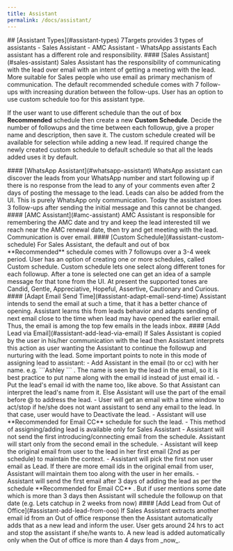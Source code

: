 ```yaml
---
title: Assistant
permalink: /docs/assistant/
---
```


<a name="assistant-types"/>
## [Assistant Types](#assistant-types)
7Targets provides 3 types of assistants
- Sales Assistant 
- AMC Assistant 
- WhatsApp assistants  
Each assistant has a different role and responsibility.  

<a name="sales-assistant"/>
#### [Sales Assistant](#sales-assistant)
Sales Assistant has the responsibility of communicating with the lead over email with an intent of getting a meeting with the lead. More suitable for Sales people who use email as primary mechanism of communication. The default recommended schedule comes with 7 follow-ups with increasing duration between the follow-ups. User has an option to use custom schedule too for this assistant type. 

If the user want to use different schedule than the out of  box **Recommended** schedule then create a new **Custom Schedule**. Decide the number of followups and the time between each followup, give a proper name and description, then save it. The custom schedule created will be available for selection while adding a new lead. If required change the newly created custom schedule to default schedule so that all the leads added uses it by default. 

<a name="whatsapp-assistant"/>
#### [WhatsApp Assistant](#whatsapp-assistant)  
WhatsApp assistant can discover the leads from your WhatsApp number and start following up if there is no response from the lead to any of your comments even after 2 days of posting the message to the lead. Leads can also be added from the UI. This is purely WhatsApp only communication. Today the assistant does 3 follow-ups after sending the initial message and this cannot be changed. 

<a name="amc-assistant"/>
#### [AMC Assistant](#amc-assistant)
AMC Assistant is responsible for remembering the AMC date and try and keep the lead interested till we reach near the AMC renewal date, then try and get meeting with the lead. Communication is over email. 

<a name="assistant-custom-schedule"/>  
#### [Custom Schedule](#assistant-custom-schedule)  
For Sales Assistant, the default and out of box **Recommended** schedule comes with 7 followups over a 3-4 week period. User has an option of creating one or more schedules, called Custom schedule. Custom schedule lets one select along different tones for each followup. After a tone is selected one can get an idea of a sample message for that tone from the UI. At present the supported tones are Candid, Gentle, Appreciative, Hopeful, Assertive, Cautionary and Curious.

<a name="assistant-adapt-email-send-time"/>  
#### [Adapt Email Send Time](#assistant-adapt-email-send-time)  
Assistant intends to send the email at such a time, that it has a better chance of opening. Assistant learns this from leads behavior and adapts sending of next email close to the time when lead may have opened the earlier email. Thus, the email is among the top few emails in the leads inbox.

<a name="assistant-add-lead-via-email"/>  
#### [Add Lead via Email](#assistant-add-lead-via-email)
If Sales Assistant is copied by the user in his/her communication with the lead then Assistant interprets this action as user wanting the Assistant to continue the followup and nurturing with the lead. Some important points to note in this mode of assigning lead to assistant:
- Add Assistant in the email (to or cc) with her name. e.g. ```Ashley <ashley@7targets.7ts-e.com>``` . The name is seen by the lead in the email, so it is best practice to put name along with the email id instead of just email id.
- Put the lead's email id with the name too, like above. So that Assistant can interpret the lead's name from it. Else Assistant will use the part of the email before @ to address the lead.
- User will get an email with a time window to act/stop if he/she does not want assistant to send any email to the lead. In that case, user would have to Deactivate the lead.
- Assistant will use **Recommended for Email CC** schedule for such the lead.
- This method of assigning/adding lead is available only for Sales Assistant
- Assistant will not send the first introducing/connecting email from the schedule. Assistant will start only from the second email in the schedule.
- Assistant will keep the original email from user to the lead in her first email (2nd as per schedule) to maintain the context.
- Assistant will pick the first non user email as Lead. If there are more email ids in the original email from user, Assistant will maintain them too along with the user in her emails.
- Assistant will send the first email after 3 days of adding the lead as per the schedule **Recommended for Email CC** . But if user mentions some date which is more than 3 days then Assistant will schedule the followup on that date (e.g. Lets catchup in 2 weeks from now)

<a name="assistant-add-lead-from-ooo"/>  
#### [Add Lead from Out of Office](#assistant-add-lead-from-ooo)
If Sales Assistant extracts another email id from an Out of office response then the Assistant automatically adds that as a new lead and inform the user. User gets around 24 hrs to act and stop the assistant if she/he wants to. A new lead is added automatically only when the Out of office is more than 4 days from _now_. 
